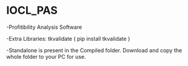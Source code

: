 # IOCL_PAS

-Profitibility Analysis Software 

-Extra Libraries: tkvalidate ( pip install tkvalidate )

-Standalone is present in the Compiled folder. Download and copy the whole folder to your PC for use.
